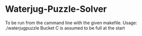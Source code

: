 # Waterjug-Puzzle-Solver
To be run from the cammand line with the given makefile.
Usage: ./waterjugpuzzle <capacity A> <capacity B> <capacity C> <goal A> <goal B> <goal C>
Bucket C is assumed to be full at the start
